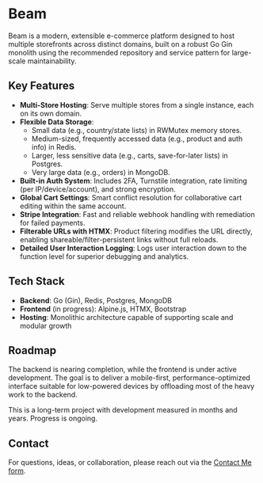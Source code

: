 # Beam

Beam is a modern, extensible e-commerce platform designed to host multiple storefronts across distinct domains, built on a robust Go Gin monolith using the recommended repository and service pattern for large-scale maintainability.

## Key Features

- **Multi-Store Hosting**: Serve multiple stores from a single instance, each on its own domain.
- **Flexible Data Storage**:
  - Small data (e.g., country/state lists) in RWMutex memory stores.
  - Medium-sized, frequently accessed data (e.g., product and auth info) in Redis.
  - Larger, less sensitive data (e.g., carts, save-for-later lists) in Postgres.
  - Very large data (e.g., orders) in MongoDB.
- **Built-in Auth System**: Includes 2FA, Turnstile integration, rate limiting (per IP/device/account), and strong encryption.
- **Global Cart Settings**: Smart conflict resolution for collaborative cart editing within the same account.
- **Stripe Integration**: Fast and reliable webhook handling with remediation for failed payments.
- **Filterable URLs with HTMX**: Product filtering modifies the URL directly, enabling shareable/filter-persistent links without full reloads.
- **Detailed User Interaction Logging**: Logs user interaction down to the function level for superior debugging and analytics.

## Tech Stack

- **Backend**: Go (Gin), Redis, Postgres, MongoDB
- **Frontend** (in progress): Alpine.js, HTMX, Bootstrap
- **Hosting**: Monolithic architecture capable of supporting scale and modular growth

## Roadmap

The backend is nearing completion, while the frontend is under active development. The goal is to deliver a mobile-first, performance-optimized interface suitable for low-powered devices by offloading most of the heavy work to the backend.

This is a long-term project with development measured in months and years. Progress is ongoing.

## Contact

For questions, ideas, or collaboration, please reach out via the [Contact Me form](https://kopatsis.com/#contact).

